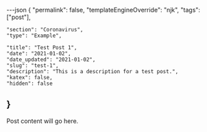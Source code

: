 ---json
{
	"permalink": false,
	"templateEngineOverride": "njk",
	"tags": ["post"],
	
	"section": "Coronavirus",
	"type": "Example",

	"title": "Test Post 1",
	"date": "2021-01-02",
	"date_updated": "2021-01-02",
	"slug": "test-1",
	"description": "This is a description for a test post.",
	"katex": false,
	"hidden": false
}
---

Post content will go here.